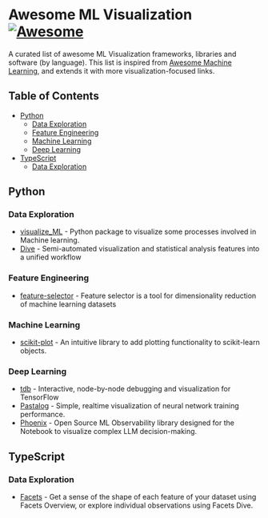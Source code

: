 # Awesome ML Visualization [![Awesome](https://cdn.rawgit.com/sindresorhus/awesome/d7305f38d29fed78fa85652e3a63e154dd8e8829/media/badge.svg)](https://github.com/sindresorhus/awesome)

A curated list of awesome ML Visualization frameworks, libraries and software (by language). This list is inspired from [Awesome Machine Learning](https://github.com/xhlulu/awesome-machine-learning), and extends it with more visualization-focused links. 

## Table of Contents

- [Python](#python)
    - [Data Exploration](#python-data-exploration)
    - [Feature Engineering](#python-feature-engineering)
    - [Machine Learning](#python-machine-learning)
    - [Deep Learning](#python-deep-learning)
- [TypeScript](#typescript)
    - [Data Exploration](#typescript-data-exploration)

<a name="python"></a>
## Python

<a name="python-data-exploration"></a>
### Data Exploration

* [visualize_ML](https://github.com/ayush1997/visualize_ML) - Python package to visualize some processes involved in Machine learning.
* [Dive](https://dive.media.mit.edu/) - Semi-automated visualization and statistical analysis features into a unified workflow

<a name="python-feature-engineering"></a>
### Feature Engineering

* [feature-selector](https://towardsdatascience.com/a-feature-selection-tool-for-machine-learning-in-python-b64dd23710f0) - Feature selector is a tool for dimensionality reduction of machine learning datasets

<a name="python-machine-learning"></a>
### Machine Learning

* [scikit-plot](https://github.com/reiinakano/scikit-plot) - An intuitive library to add plotting functionality to scikit-learn objects.

<a name="python-deep-learning"></a>
### Deep Learning

* [tdb](https://github.com/ericjang/tdb) - Interactive, node-by-node debugging and visualization for TensorFlow
* [Pastalog](https://github.com/rewonc/pastalog) - Simple, realtime visualization of neural network training performance.
* [Phoenix](https://phoenix.arize.com/) - Open Source ML Observability library designed for the Notebook to visualize complex LLM decision-making.


<a name="typescript"></a>
## TypeScript

<a name="typescript-data-exploration"></a>
### Data Exploration

* [Facets](https://github.com/PAIR-code/facets) - Get a sense of the shape of each feature of your dataset using Facets Overview, or explore individual observations using Facets Dive.



